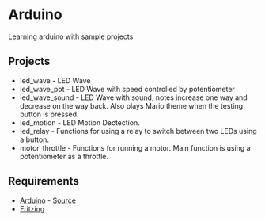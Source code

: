 # Arduino
Learning arduino with sample projects

## Projects
- led_wave - LED Wave
- led_wave_pot - LED Wave with speed controlled by potentiometer
- led_wave_sound - LED Wave with sound, notes increase one way and decrease on the way back. Also plays Mario theme when the testing button is pressed.
- led_motion - LED Motion Dectection.
- led_relay - Functions for using a relay to switch between two LEDs using a button.
- motor_throttle - Functions for running a motor. Main function is using a potentiometer as a throttle.

## Requirements
- [Arduino](https://www.arduino.cc/en/main/software) - [Source](https://github.com/arduino/Arduino)
- [Fritzing](http://fritzing.org/download/)
